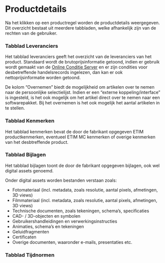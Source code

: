 # Productdetails

Na het klikken op een productregel worden de productdetails weergegeven. Dit overzicht bestaat uit meerdere tabbladen, welke afhankelijk zijn van de rechten van de gebruiker.

### Tabblad Leveranciers

Het tabblad leveranciers geeft het overzicht van de leveranciers van het product. Standaard wordt de brutoprijsinformatie getoond, indien er gebruik wordt gemaakt van de [Online Conditie Server](https://www.2ba.nl/documentatie/conditie-server/gebruiksinstructies) en er zijn condities voor desbetreffende handelsrecords ingelezen, dan kan er ook nettoprijsinformatie worden getoond.

De kolom “Overnemen” biedt de mogelijkheid om artikelen over te nemen naar de persoonlijke selectielijst. Indien er een “externe koppeling/interface” is ingesteld, is het ook mogelijk om het artikel direct over te nemen naar een softwarepakket. Bij het overnemen is het ook mogelijk het aantal artikelen in te stellen.

### Tabblad Kenmerken

Het tabblad kenmerken bevat de door de fabrikant opgegeven ETIM productkenmerken, eventueel ETIM MC kenmerken of overige kenmerken van het desbtreffende product.

### Tabblad Bijlagen

Het tabblad bijlagen toont de door de fabrikant opgegeven bijlagen, ook wel digital assets genoemd.

Onder digital assets worden bestanden verstaan zoals:

-   Fotomateriaal (incl. metadata, zoals resolutie, aantal pixels, afmetingen, 3D views)
-   Filmmateriaal (incl. metadata, zoals resolutie, aantal pixels, afmetingen, 3D views)
-   Technische documenten, zoals tekeningen, schema’s, specificaties
-   CAD- / 3D-objecten en symbolen
-   Gebruikershandleidingen en verwerkingsinstructies
-   Animaties, schema’s en tekeningen
-   Geluidfragmenten
-   Certificaten
-   Overige documenten, waaronder e-mails, presentaties etc.

### Tabblad Tijdnormen